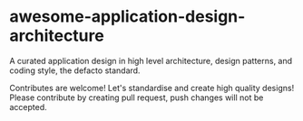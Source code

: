 # awesome-application-design-architecture
A curated application design in high level architecture, design patterns, and coding style, the defacto standard.

Contributes are welcome! Let's standardise and create high quality designs!
Please contribute by creating pull request, push changes will not be accepted.

